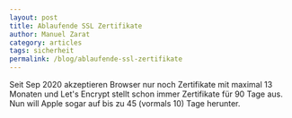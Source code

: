 ```yaml
---
layout: post
title: Ablaufende SSL Zertifikate
author: Manuel Zarat
category: articles
tags: sicherheit
permalink: /blog/ablaufende-ssl-zertifikate
---
```


Seit Sep 2020 akzeptieren Browser nur noch Zertifikate mit maximal 13 Monaten und Let's Encrypt stellt schon immer Zertifikate für 90 Tage aus. Nun will Apple sogar auf bis zu 45 (vormals 10) Tage herunter.
<!--excerpt_separator-->
